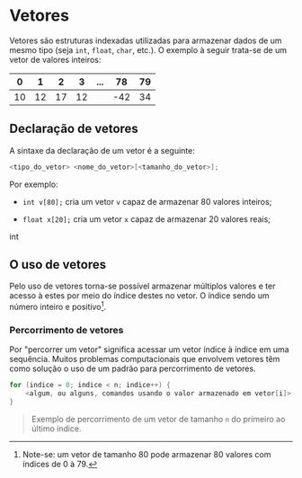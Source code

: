 # Vetores

Vetores são estruturas indexadas utilizadas para armazenar dados de um mesmo tipo (seja `int`, `float`, `char`, etc.). O exemplo à seguir trata-se de um vetor de valores inteiros:

| 0   | 1   | 2   | 3   | ... | 78  | 79  |
|:---:|:---:|:---:|:---:|:---:|:---:|:---:|
| 10  | 12  | 17  | 12  |     | -42 | 34  |

## Declaração de vetores

A sintaxe da declaração de um vetor é a seguinte:

```c
<tipo_do_vetor> <nome_do_vetor>[<tamanho_do_vetor>];
```

Por exemplo:

- `int v[80];` cria um vetor `v` capaz de armazenar 80 valores inteiros;

- `float x[20];` cria um vetor `x` capaz de armazenar 20 valores reais;

int

## O uso de vetores

Pelo uso de vetores torna-se possível armazenar múltiplos valores e ter acesso à estes por meio do índice destes no vetor. O índice sendo um número inteiro e positivo[^1].

### Percorrimento de vetores

Por "percorrer um vetor" significa acessar um vetor índice à índice em uma sequência. Muitos problemas computacionais que envolvem vetores têm como solução o uso de um padrão para percorrimento de vetores.

```c
for (indice = 0; indice < n; indice++) {
    <algum, ou alguns, comandos usando o valor armazenado em vetor[i]>
}
```

> Exemplo de percorrimento de um vetor de tamanho `n` do primeiro ao último índice.

[^1]: Note-se: um vetor de tamanho 80 pode armazenar 80 valores com índices de 0 à 79.